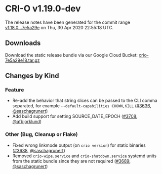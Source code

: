 # CRI-O v1.19.0-dev

The release notes have been generated for the commit range
[v1.18.0...7e5a29e](https://github.com/cri-o/cri-o/compare/v1.18.0...7e5a29e183084f130f8ea77c31c7141b4ba1a6bf) on Thu, 30 Apr 2020 22:55:18 UTC.

## Downloads

Download the static release bundle via our Google Cloud Bucket:
[crio-7e5a29e18.tar.gz][0]

[0]: https://storage.googleapis.com/k8s-conform-cri-o/artifacts/crio-7e5a29e18.tar.gz

## Changes by Kind

### Feature

- Re-add the behavior that string slices can be passed to the CLI comma separated, for example `--default-capabilities CHOWN,KILL` ([#3636](https://github.com/cri-o/cri-o/pull/3636), [@saschagrunert](https://github.com/saschagrunert))
- Add build support for setting SOURCE_DATE_EPOCH ([#3708](https://github.com/cri-o/cri-o/pull/3708), [@afbjorklund](https://github.com/afbjorklund))

### Other (Bug, Cleanup or Flake)

- Fixed wrong linkmode output (on `crio version`) for static binaries ([#3638](https://github.com/cri-o/cri-o/pull/3638), [@saschagrunert](https://github.com/saschagrunert))
- Removed `crio-wipe.service` and `crio-shutdown.service` systemd units from the static bundle since they are not required ([#3689](https://github.com/cri-o/cri-o/pull/3689), [@saschagrunert](https://github.com/saschagrunert))